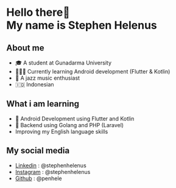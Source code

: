 # Hello there👋 <br> My name is Stephen Helenus

## About me
- 🎓 A student at Gunadarma University  
- 👨🏻‍💻 Currently learning Android development (Flutter & Kotlin)  
- 🎺 A jazz music enthusiast
- 🇮🇩 Indonesian

## What i am learning 
- 📱 Android Development using Flutter and Kotlin   
- 🛜 Backend using Golang and PHP (Laravel)
- Improving my English language skills

## My social media
- [Linkedin](https://www.linkedin.com/in/stephenhelenus/) : @stephenhelenus
- [Instagram](https://www.instagram.com/stephenhelenus/) : @stephenhelenus
- [Github](https://github.com/penhele) : @penhele
